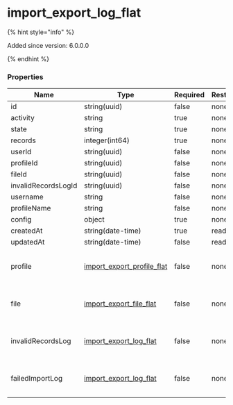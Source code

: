 
# import_export_log_flat

{% hint style="info" %}

Added since version: 6.0.0.0

{% endhint %}

### Properties

|Name|Type|Required|Restrictions|Description|
|---|---|---|---|---|
|id|string(uuid)|false|none|none|
|activity|string|true|none|none|
|state|string|true|none|none|
|records|integer(int64)|true|none|none|
|userId|string(uuid)|false|none|none|
|profileId|string(uuid)|false|none|none|
|fileId|string(uuid)|false|none|none|
|invalidRecordsLogId|string(uuid)|false|none|none|
|username|string|false|none|none|
|profileName|string|false|none|none|
|config|object|true|none|none|
|createdAt|string(date-time)|true|read-only|none|
|updatedAt|string(date-time)|false|read-only|none|
|profile|[import_export_profile_flat](/schema/import_export_profile_flat.md)|false|none|Added since version: 6.0.0.0|
|file|[import_export_file_flat](/schema/import_export_file_flat.md)|false|none|Added since version: 6.0.0.0|
|invalidRecordsLog|[import_export_log_flat](/schema/import_export_log_flat.md)|false|none|Added since version: 6.0.0.0|
|failedImportLog|[import_export_log_flat](/schema/import_export_log_flat.md)|false|none|Added since version: 6.0.0.0|
